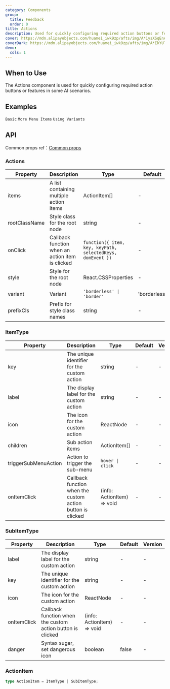 ```yaml
---
category: Components
group:
  title: Feedback
  order: 0
title: Actions
description: Used for quickly configuring required action buttons or features in some AI scenarios.
cover: https://mdn.alipayobjects.com/huamei_iwk9zp/afts/img/A*1ysXSqEnAckAAAAAAAAAAAAADgCCAQ/original
coverDark: https://mdn.alipayobjects.com/huamei_iwk9zp/afts/img/A*EkYUTotf-eYAAAAAAAAAAAAADgCCAQ/original
demo:
  cols: 1
---
```


## When to Use

The Actions component is used for quickly configuring required action buttons or features in some AI scenarios.

## Examples

<!-- prettier-ignore -->
<code src="./demo/basic.tsx">Basic</code>
<code src="./demo/sub.tsx">More Menu Items</code>
<code src="./demo/variant.tsx">Using Variants</code>

## API

Common props ref：[Common props](/docs/react/common-props)

### Actions

| Property | Description | Type | Default | Version |
| --- | --- | --- | --- | --- |
| items | A list containing multiple action items | ActionItem[] | - | - |
| rootClassName | Style class for the root node | string | - | - |
| onClick | Callback function when an action item is clicked | `function({ item, key, keyPath, selectedKeys, domEvent })` | - | - |
| style | Style for the root node | React.CSSProperties | - | - |
| variant | Variant | `'borderless' \| 'border'` | 'borderless' | - |
| prefixCls | Prefix for style class names | string | - | - |

### ItemType

| Property | Description | Type | Default | Version |
| --- | --- | --- | --- | --- |
| key | The unique identifier for the custom action | string | - | - |
| label | The display label for the custom action | string | - | - |
| icon | The icon for the custom action | ReactNode | - | - |
| children | Sub action items | ActionItem[] | - | - |
| triggerSubMenuAction | Action to trigger the sub-menu | `hover \| click` | - | - |
| onItemClick | Callback function when the custom action button is clicked | (info: ActionItem) => void | - | - |

### SubItemType

| Property | Description | Type | Default | Version |
| --- | --- | --- | --- | --- |
| label | The display label for the custom action | string | - | - |
| key | The unique identifier for the custom action | string | - | - |
| icon | The icon for the custom action | ReactNode | - | - |
| onItemClick | Callback function when the custom action button is clicked | (info: ActionItem) => void | - | - |
| danger | Syntax sugar, set dangerous icon | boolean | false | - |

### ActionItem

```typescript
type ActionItem = ItemType | SubItemType;
```
